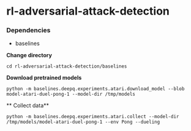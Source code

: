 # rl-adversarial-attack-detection

### Dependencies
- baselines

**Change directory**
```
cd rl-adversarial-attack-detection/baselines
```

**Download pretrained models**
```
python -m baselines.deepq.experiments.atari.download_model --blob model-atari-duel-pong-1 --model-dir /tmp/models
```

** Collect data**
```
python -m baselines.deepq.experiments.atari.collect --model-dir /tmp/models/model-atari-duel-pong-1 --env Pong --dueling
```
